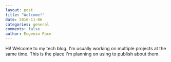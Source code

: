```yaml
---
layout: post
title: "Welcome!"
date: 2016-11-06
categories: general
comments: false
author: Eugenio Pace
---
```


Hi! Welcome to my tech blog. I'm usually working on multiple projects at the same time. This is the place I'm planning on using to publish about them. 
